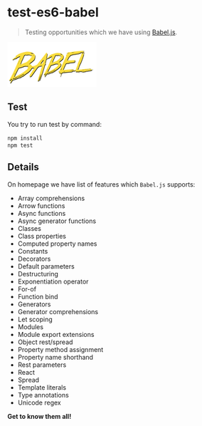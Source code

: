 # test-es6-babel

> Testing opportunities which we have using [Babel.js](https://babeljs.io/). 

![](./images/babeljs.png)

## Test

You try to run test by command:

```
npm install
npm test
```

## Details

On homepage we have list of features which `Babel.js` supports:

* Array comprehensions
* Arrow functions
* Async functions
* Async generator functions
* Classes
* Class properties
* Computed property names
* Constants
* Decorators
* Default parameters
* Destructuring
* Exponentiation operator
* For-of
* Function bind
* Generators
* Generator comprehensions
* Let scoping
* Modules
* Module export extensions
* Object rest/spread
* Property method assignment
* Property name shorthand
* Rest parameters
* React
* Spread
* Template literals
* Type annotations
* Unicode regex

**Get to know them all!**
